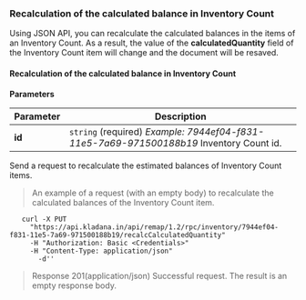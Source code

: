 ### Recalculation of the calculated balance in Inventory Count

Using JSON API, you can recalculate the calculated balances in the items of an Inventory Count. As a result, the value of the **calculatedQuantity** field of the Inventory Count item will change and the document will be resaved.

#### Recalculation of the calculated balance in Inventory Count

**Parameters**

| Parameter | Description |
| ------- | ---- |
| **id** | `string` (required) *Example: 7944ef04-f831-11e5-7a69-971500188b19* Inventory Count id. |

Send a request to recalculate the estimated balances of Inventory Count items.

> An example of a request (with an empty body) to recalculate the calculated balances of the Inventory Count item.

```shell
   curl -X PUT
     "https://api.kladana.in/api/remap/1.2/rpc/inventory/7944ef04-f831-11e5-7a69-971500188b19/recalcCalculatedQuantity"
     -H "Authorization: Basic <Credentials>"
     -H "Content-Type: application/json"
       -d''
```

> Response 201(application/json)
Successful request. The result is an empty response body.
